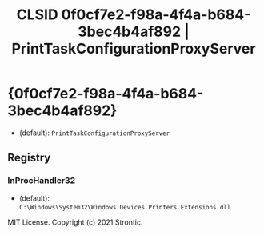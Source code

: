 ﻿---
title: "CLSID 0f0cf7e2-f98a-4f4a-b684-3bec4b4af892 | PrintTaskConfigurationProxyServer"
excerpt: What is COM-Object CLSID 0f0cf7e2-f98a-4f4a-b684-3bec4b4af892?
---

# {0f0cf7e2-f98a-4f4a-b684-3bec4b4af892}

* (default): `PrintTaskConfigurationProxyServer`

## Registry


### InProcHandler32

* (default): `C:\Windows\System32\Windows.Devices.Printers.Extensions.dll`

MIT License. Copyright (c) 2021 Strontic.


